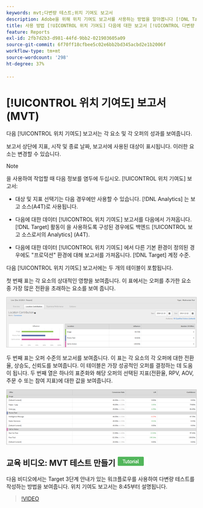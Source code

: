 ```yaml
---
keywords: mvt;다변량 테스트;위치 기여도 보고서
description: Adobe을 위해 위치 기여도 보고서를 사용하는 방법을 알아봅니다 [!DNL Target] [!UICONTROL 경험 타기팅] 각 요소 및 각 오퍼의 성과를 보여 주는 활동.
title: 사용 방법 [!UICONTROL 위치 기여도] 다음에 대한 보고서 [!UICONTROL 다변량 테스트] 활동?
feature: Reports
exl-id: 2fb7d2b3-d981-44fd-9bb2-021903605a09
source-git-commit: 6f70ff18cfbee5c02e6bb2bd345acbd2e1b2006f
workflow-type: tm+mt
source-wordcount: '298'
ht-degree: 37%

---
```


# [!UICONTROL 위치 기여도] 보고서 (MVT)

다음 [!UICONTROL 위치 기여도] 보고서는 각 요소 및 각 오퍼의 성과를 보여줍니다.

보고서 상단에 지표, 시작 및 종료 날짜, 보고서에 사용된 대상이 표시됩니다. 이러한 요소는 변경할 수 있습니다.

>[!NOTE]
>
>을 사용하여 작업할 때 다음 정보를 염두에 두십시오. [!UICONTROL 위치 기여도] 보고서:
>
>* 대상 및 지표 선택기는 다음 경우에만 사용할 수 있습니다. [!DNL Analytics] 는 보고 소스(A4T)로 사용됩니다.
>
>* 다음에 대한 데이터 [!UICONTROL 위치 기여도] 보고서를 다음에서 가져옵니다. [!DNL Target] 활동이 을 사용하도록 구성된 경우에도 백엔드 [!UICONTROL 보고 소스로서의 Analytics] (A4T).
>
>* 다음에 대한 데이터 [!UICONTROL 위치 기여도] 에서 다른 기본 환경이 정의된 경우에도 &quot;프로덕션&quot; 환경에 대해 보고서를 가져옵니다. [!DNL Target] 계정 수준.


다음 [!UICONTROL 위치 기여도] 보고서에는 두 개의 테이블이 포함됩니다.

첫 번째 표는 각 요소의 상대적인 영향을 보여줍니다. 이 표에서는 오퍼를 추가한 요소 중 가장 많은 전환을 초래하는 요소를 보여 줍니다.

![Adobe Target의 위치 기여도 보고서](/help/main/c-reports/assets/locationcontributiontop.png)

두 번째 표는 오퍼 수준의 보고서를 보여줍니다. 이 표는 각 요소의 각 오퍼에 대한 전환율, 상승도, 신뢰도를 보여줍니다. 이 테이블은 가장 성공적인 오퍼를 결정하는 데 도움이 됩니다. 두 번째 열은 하나의 표준화와 해당 오퍼의 선택된 지표(전환율, RPV, AOV, 주문 수 또는 참여 지표)에 대한 값을 보여줍니다.

![Adobe Target의 위치 기여도 보고서](/help/main/c-reports/assets/locationcontributionbottom.png)

## 교육 비디오: MVT 테스트 만들기 ![튜토리얼 배지](/help/main/assets/tutorial.png)

다음 비디오에서는 Target 3단계 안내가 있는 워크플로우를 사용하여 다변량 테스트를 작성하는 방법을 보여줍니다. 위치 기여도 보고서는 8:45부터 설명됩니다.

>[!VIDEO](https://video.tv.adobe.com/v/17395)
